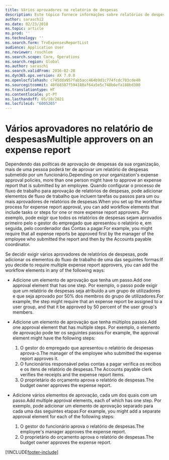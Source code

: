 ```yaml
---
title: Vários aprovadores no relatório de despesas
description: Este tópico fornece informações sobre relatórios de despesas que requerem aprovação por várias pessoas.
author: saraschi2
ms.date: 02/23/2018
ms.topic: article
ms.prod: ''
ms.technology: ''
ms.search.form: TrvExpensesReportList
audience: Application User
ms.reviewer: roschlom
ms.search.scope: Core, Operations
ms.search.region: Global
ms.author: saraschi
ms.search.validFrom: 2016-02-28
ms.dyn365.ops.version: AX 7.0.0
ms.openlocfilehash: c745dda957fab5acc464b9d1c774fcdc783cde40
ms.sourcegitcommit: 40f68387f594180af64a5e5c748b6efa188bd300
ms.translationtype: HT
ms.contentlocale: pt-PT
ms.lasthandoff: 05/10/2021
ms.locfileid: "6005265"
---
```

# <a name="multiple-approvers-on-an-expense-report"></a><span data-ttu-id="e5242-103">Vários aprovadores no relatório de despesas</span><span class="sxs-lookup"><span data-stu-id="e5242-103">Multiple approvers on an expense report</span></span>

<span data-ttu-id="e5242-104">Dependendo das políticas de aprovação de despesas da sua organização, mais de uma pessoa poderá ter de aprovar um relatório de despesas submetido por um funcionário.</span><span class="sxs-lookup"><span data-stu-id="e5242-104">Depending on your organization's expense approval policies, more than one person might have to approve an expense report that is submitted by an employee.</span></span> <span data-ttu-id="e5242-105">Quando configurar o processo de fluxo de trabalho para aprovação de relatórios de despesas, pode adicionar elementos de fluxo de trabalho que incluem tarefas ou passos para um ou mais aprovadores de relatórios de despesas.</span><span class="sxs-lookup"><span data-stu-id="e5242-105">When you set up the workflow process for expense report approval, you can add workflow elements that include tasks or steps for one or more expense report approvers.</span></span> <span data-ttu-id="e5242-106">Por exemplo, pode exigir que todos os relatórios de despesas sejam aprovados primeiro pelo o gestor do empregado que apresentou o relatório e, em seguida, pelo coordenador das Contas a pagar.</span><span class="sxs-lookup"><span data-stu-id="e5242-106">For example, you might require that all expense reports be approved first by the manager of the employee who submitted the report and then by the Accounts payable coordinator.</span></span>

<span data-ttu-id="e5242-107">Se decidir exigir vários aprovadores de relatórios de despesas, pode adicionar os elementos do fluxo de trabalho de uma das seguintes formas:</span><span class="sxs-lookup"><span data-stu-id="e5242-107">If you decide to require multiple expense report approvers, you can add the workflow elements in any of the following ways:</span></span>

- <span data-ttu-id="e5242-108">Adicione um elemento de aprovação que tenha um passo.</span><span class="sxs-lookup"><span data-stu-id="e5242-108">Add one approval element that has one step.</span></span> <span data-ttu-id="e5242-109">Por exemplo, o passo pode exigir que um relatório de despesas seja atribuído a um grupo de utilizadores e que seja aprovado por 50% dos membros do grupo de utilizadores.</span><span class="sxs-lookup"><span data-stu-id="e5242-109">For example, the step might require that an expense report be assigned to a user group, and that it be approved by 50 percent of the user group's members.</span></span>
- <span data-ttu-id="e5242-110">Adicione um elemento de aprovação que tenha múltiplos passos.</span><span class="sxs-lookup"><span data-stu-id="e5242-110">Add one approval element that has multiple steps.</span></span> <span data-ttu-id="e5242-111">Por exemplo, o elemento de aprovação pode ter os seguintes passos:</span><span class="sxs-lookup"><span data-stu-id="e5242-111">For example, the approval element might have the following steps:</span></span>

    1. <span data-ttu-id="e5242-112">O gestor do empregado que apresentou o relatório de despesas aprova-o.</span><span class="sxs-lookup"><span data-stu-id="e5242-112">The manager of the employee who submitted the expense report approves it.</span></span>
    2. <span data-ttu-id="e5242-113">O funcionários responsável pelas contas a pagar verifica os recibos e os itens de relatório de despesas.</span><span class="sxs-lookup"><span data-stu-id="e5242-113">The Accounts payable clerk verifies the receipts and the expense report items.</span></span>
    3. <span data-ttu-id="e5242-114">O proprietário do orçamento aprova o relatório de despesas.</span><span class="sxs-lookup"><span data-stu-id="e5242-114">The budget owner approves the expense report.</span></span>

- <span data-ttu-id="e5242-115">Adicione vários elementos de aprovação, cada um dos quais com um passo.</span><span class="sxs-lookup"><span data-stu-id="e5242-115">Add multiple approval elements, each of which has one step.</span></span> <span data-ttu-id="e5242-116">Por exemplo, pode adicionar um elemento de aprovação separado para cada uma das seguintes etapas:</span><span class="sxs-lookup"><span data-stu-id="e5242-116">For example, you might add a separate approval element for each of the following steps:</span></span>

    1. <span data-ttu-id="e5242-117">O gestor do funcionário aprova o relatório de despesas.</span><span class="sxs-lookup"><span data-stu-id="e5242-117">The employee's manager approves the expense report.</span></span>
    2. <span data-ttu-id="e5242-118">O proprietário do orçamento aprova o relatório de despesas.</span><span class="sxs-lookup"><span data-stu-id="e5242-118">The budget owner approves the expense report.</span></span>


[!INCLUDE[footer-include](../includes/footer-banner.md)]